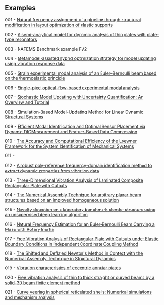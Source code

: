 ## Examples

001 - [Natural frequency assignment of a pipeline through structural modification in layout optimization of elastic supports](https://doi.org/10.1016/j.jsv.2023.117702)

002 - [A semi-analytical model for dynamic analysis of thin plates with plate-type resonators](https://doi.org/10.1007/s00707-023-03496-4)

003 - NAFEMS Benchmark example FV2

004 - [Metamodel-assisted hybrid optimization strategy for model updating using vibration response data](https://doi.org/10.1016/j.advengsoft.2023.103515)

005 - [Strain experimental modal analysis of an Euler–Bernoulli beam based on the thermoelastic principle](https://doi.org/10.1016/j.ymssp.2023.110655)

006 - [Single-pixel optical-flow-based experimental modal analysis](https://doi.org/10.1016/j.ymssp.2023.110686)

007 - [Stochastic Model Updating with Uncertainty Quantification: An Overview and Tutorial](https://doi.org/10.1016/j.ymssp.2023.110784)

008 - [Simulation-Based Model-Updating Method for Linear Dynamic Structural Systems](https://doi.org/10.3390/app131810494)

009 - [Efficient Modal Identification and Optimal Sensor Placement via Dynamic DICMeasurement and Feature-Based Data Compression](https://doi.org/10.3390/vibration6040050)

010 - [The Accuracy and Computational Efficiency of the Loewner Framework for the System Identification of Mechanical Systems](https://doi.org/10.3390/aerospace10060571)

011 - 

012 - [A robust poly-reference frequency-domain identiﬁcation method to extract dynamic properties from vibration data](https://doi.org/10.1038/s44172-023-00122-y)

013 - [Three-Dimensional Vibration Analysis of Laminated Composite Rectangular Plate with Cutouts](https://doi.org/10.3390/ma13143113)

014 - [The Numerical Assembly Technique for arbitrary planar beam structures based on an improved homogeneous solution](https://doi.org/10.1002/pamm.202200059)

015 - [Novelty detection on a laboratory benchmark slender structure using an unsupervised deep learning algorithm](https://doi.org/10.1590/1679-78257591)

016 - [Natural Frequency Estimation for an Euler-Bernoulli Beam Carrying a Mass with Rotary Inertia](https://www.researchgate.net/publication/375865124_Natural_Frequency_Estimation_for_an_Euler-Bernoulli_Beam_Carrying_a_Mass_with_Rotary_Inertia)

017 - [Free Vibration Analysis of Rectangular Plate with Cutouts under Elastic Boundary Conditions in Independent Coordinate Coupling Method](https://doi.org/10.32604/cmes.2022.021340)

018 - [The Shifted and Deflated Newton's Method in Context with the Numerical Assembly Technique in Structural Dynamics](https://dx.doi.org/10.2139/ssrn.4648345)

019 - [Vibration characteristics of eccentric annular plates](https://doi.org/10.1016/j.tws.2023.111043)

020 - [Free vibration analysis of thin to thick straight or curved beams by a solid-3D beam finite element method](https://doi.org/10.1016/j.tws.2023.111028)

021 - [Curve veering in spherical reticulated shells: Numerical simulations and mechanism analysis](https://doi.org/10.1016/j.tws.2023.111026)
